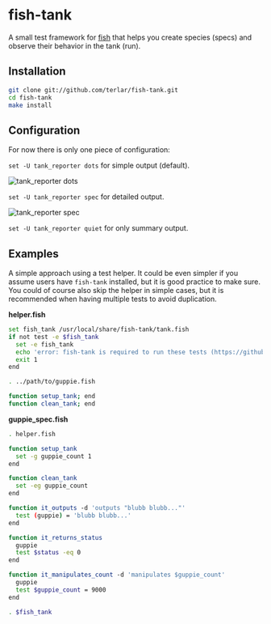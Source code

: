 # fish-tank
A small test framework for [fish](https://github.com/fish-shell/fish-shell)
that helps you create species (specs) and observe their behavior in the tank (run).

## Installation

```sh
git clone git://github.com/terlar/fish-tank.git
cd fish-tank
make install
```

## Configuration
For now there is only one piece of configuration:

`set -U tank_reporter dots` for simple output (default).

![tank_reporter dots](https://raw.github.com/terlar/fish-tank/master/doc/fish-tank_dots.png)

`set -U tank_reporter spec` for detailed output.

![tank_reporter spec](https://raw.github.com/terlar/fish-tank/master/doc/fish-tank_spec.png)

`set -U tank_reporter quiet` for only summary output.

## Examples
A simple approach using a test helper.
It could be even simpler if you assume users have `fish-tank` installed, but it is good practice to make sure.
You could of course also skip the helper in simple cases, but it is recommended when having multiple tests to avoid duplication.

**helper.fish**
```sh
set fish_tank /usr/local/share/fish-tank/tank.fish
if not test -e $fish_tank
  set -e fish_tank
  echo 'error: fish-tank is required to run these tests (https://github.com/terlar/fish-tank)'
  exit 1
end

. ../path/to/guppie.fish

function setup_tank; end
function clean_tank; end
```

**guppie_spec.fish**
```sh
. helper.fish

function setup_tank
  set -g guppie_count 1
end

function clean_tank
  set -eg guppie_count
end

function it_outputs -d 'outputs "blubb blubb..."'
  test (guppie) = 'blubb blubb...'
end

function it_returns_status
  guppie
  test $status -eq 0
end

function it_manipulates_count -d 'manipulates $guppie_count'
  guppie
  test $guppie_count = 9000
end

. $fish_tank
```
